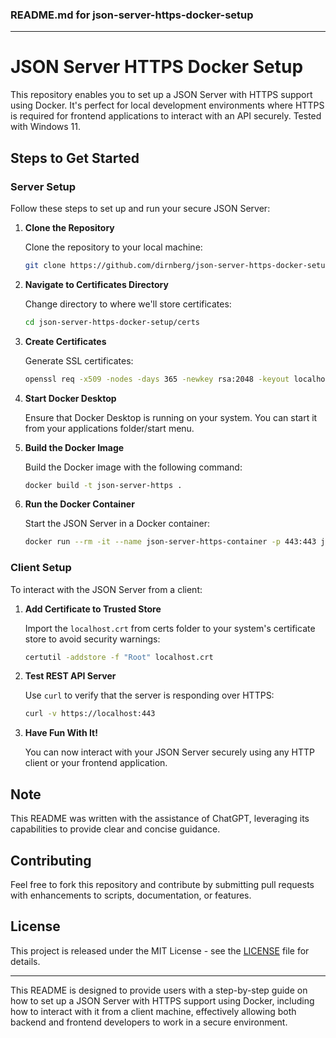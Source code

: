 ### README.md for json-server-https-docker-setup

---

# JSON Server HTTPS Docker Setup

This repository enables you to set up a JSON Server with HTTPS support using Docker. It's perfect for local development environments where HTTPS is required for frontend applications to interact with an API securely. Tested with Windows 11.

## Steps to Get Started

### Server Setup

Follow these steps to set up and run your secure JSON Server:

1. **Clone the Repository**

    Clone the repository to your local machine:

    ```bash
    git clone https://github.com/dirnberg/json-server-https-docker-setup.git
    ```

2. **Navigate to Certificates Directory**

    Change directory to where we'll store certificates:

    ```bash
    cd json-server-https-docker-setup/certs
    ```

3. **Create Certificates**

    Generate SSL certificates:

    ```bash
    openssl req -x509 -nodes -days 365 -newkey rsa:2048 -keyout localhost.key -out localhost.crt -config localhost.conf -extensions req_ext
    ```

4. **Start Docker Desktop**

    Ensure that Docker Desktop is running on your system. You can start it from your applications folder/start menu.

5. **Build the Docker Image**

    Build the Docker image with the following command:

    ```bash
    docker build -t json-server-https .
    ```

6. **Run the Docker Container**

    Start the JSON Server in a Docker container:

    ```bash
    docker run --rm -it --name json-server-https-container -p 443:443 json-server-https
    ```

### Client Setup

To interact with the JSON Server from a client:

1. **Add Certificate to Trusted Store**

    Import the `localhost.crt` from certs folder to your system's certificate store to avoid security warnings:

    ```bash
    certutil -addstore -f "Root" localhost.crt
    ```

2. **Test REST API Server**

    Use `curl` to verify that the server is responding over HTTPS:

    ```bash
    curl -v https://localhost:443
    ```

3. **Have Fun With It!**

    You can now interact with your JSON Server securely using any HTTP client or your frontend application.

## Note

This README was written with the assistance of ChatGPT, leveraging its capabilities to provide clear and concise guidance.

## Contributing

Feel free to fork this repository and contribute by submitting pull requests with enhancements to scripts, documentation, or features.

## License

This project is released under the MIT License - see the [LICENSE](LICENSE) file for details.

---

This README is designed to provide users with a step-by-step guide on how to set up a JSON Server with HTTPS support using Docker, including how to interact with it from a client machine, effectively allowing both backend and frontend developers to work in a secure environment.
